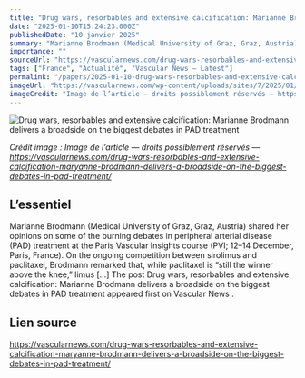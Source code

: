 ```yaml
---
title: "Drug wars, resorbables and extensive calcification: Marianne Brodmann delivers a broadside on the biggest debates in PAD treatment"
date: "2025-01-10T15:24:23.000Z"
publishedDate: "10 janvier 2025"
summary: "Marianne Brodmann (Medical University of Graz, Graz, Austria) shared her opinions on some of the burning debates in peripheral arterial disease (PAD) treatment at the Paris Vascular Insights course (PVI; 12–14 December, Paris, France). On the ongoing competition between sirolimus and paclitaxel, Brodmann remarked that, while paclitaxel is “still the winner above the knee,” limus [&#8230;] The post Drug wars, resorbables and extensive calcification: Marianne Brodmann delivers a broadside on the biggest debates in PAD treatment appeared first on Vascular News ."
importance: ""
sourceUrl: "https://vascularnews.com/drug-wars-resorbables-and-extensive-calcification-maryanne-brodmann-delivers-a-broadside-on-the-biggest-debates-in-pad-treatment/"
tags: ["France", "Actualité", "Vascular News — Latest"]
permalink: "/papers/2025-01-10-drug-wars-resorbables-and-extensive-calcification-marianne-brodmann-delivers-a-broadside-on-the-biggest-debates-in-pad-treatment"
imageUrl: "https://vascularnews.com/wp-content/uploads/sites/7/2025/01/Website-1.png"
imageCredit: "Image de l’article — droits possiblement réservés — https://vascularnews.com/drug-wars-resorbables-and-extensive-calcification-maryanne-brodmann-delivers-a-broadside-on-the-biggest-debates-in-pad-treatment/"
---
```


![Drug wars, resorbables and extensive calcification: Marianne Brodmann delivers a broadside on the biggest debates in PAD treatment](https://vascularnews.com/wp-content/uploads/sites/7/2025/01/Website-1.png)

*Crédit image : Image de l’article — droits possiblement réservés — https://vascularnews.com/drug-wars-resorbables-and-extensive-calcification-maryanne-brodmann-delivers-a-broadside-on-the-biggest-debates-in-pad-treatment/*

## L’essentiel

Marianne Brodmann (Medical University of Graz, Graz, Austria) shared her opinions on some of the burning debates in peripheral arterial disease (PAD) treatment at the Paris Vascular Insights course (PVI; 12–14 December, Paris, France). On the ongoing competition between sirolimus and paclitaxel, Brodmann remarked that, while paclitaxel is “still the winner above the knee,” limus [&#8230;] The post Drug wars, resorbables and extensive calcification: Marianne Brodmann delivers a broadside on the biggest debates in PAD treatment appeared first on Vascular News .

## Lien source

https://vascularnews.com/drug-wars-resorbables-and-extensive-calcification-maryanne-brodmann-delivers-a-broadside-on-the-biggest-debates-in-pad-treatment/
